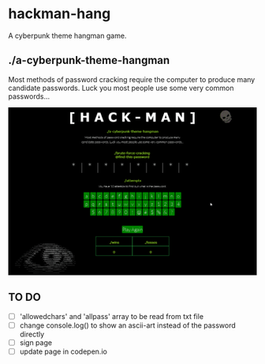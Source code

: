 # hackman-hang

A cyberpunk theme hangman game.

## ./a-cyberpunk-theme-hangman

Most methods of password cracking require the computer to produce many candidate passwords. Luck you most people use some very common passwords...

![Animation](images/hackman_animation.gif)

## TO DO

- [ ] 'allowedchars' and 'allpass' array to be read from txt file
- [ ] change console.log() to show an ascii-art instead of the password directly
- [ ] sign page
- [ ] update page in codepen.io
